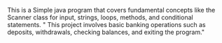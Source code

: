 This is a Simple java program that covers fundamental concepts like the Scanner class for input, strings, loops, methods, and conditional statements.
" This project involves basic banking operations such as deposits, withdrawals, checking balances, and exiting the program."